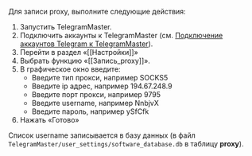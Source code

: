 Для записи proxy, выполните следующие действия:

1. Запустить TelegramMaster.
2. Подключить аккаунты к TelegramMaster (см. [Подключение аккаунтов Telegram к TelegramMaster](https://github.com/pyadrus/telegram_bot_smm/blob/01e9bda9119a011329e9099f7fc5004c455a0ae6/docs/%D0%9F%D0%BE%D0%B4%D0%BA%D0%BB%D1%8E%D1%87%D0%B5%D0%BD%D0%B8%D0%B5_%D0%B0%D0%BA%D0%BA%D0%B0%D1%83%D0%BD%D1%82%D0%BE%D0%B2/%D0%9F%D0%BE%D0%B4%D0%BA%D0%BB%D1%8E%D1%87%D0%B5%D0%BD%D0%B8%D0%B5_%D0%B0%D0%BA%D0%BA%D0%B0%D1%83%D0%BD%D1%82%D0%BE%D0%B2.md)).
3. Перейти в раздел «[[Настройки]]»
4. Выбрать функцию «[[Запись_proxy]]».
5. В графическое окно введите:
	- Введите тип прокси, например SOCKS5
	- Введите ip адрес, например 194.67.248.9
	- Введите порт прокси, например 9795
	- Введите username, например NnbjvX
	- Введите пароль, например ySfCfk
6. Нажать «Готово»

Список username записывается в базу данных (в файл `TelegramMaster/user_settings/software_database.db` в таблицу **proxy**).